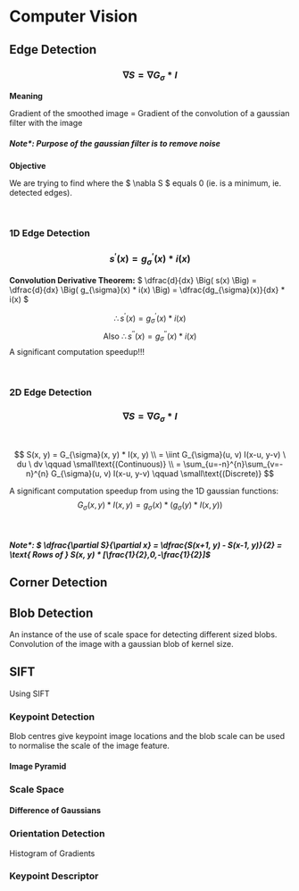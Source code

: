 # Computer Vision

## Edge Detection
### $$ \nabla S = \nabla G_{\sigma} * I $$

**Meaning**

Gradient of the smoothed image = Gradient of the convolution of a gaussian filter with the image 

##### Note*: Purpose of the gaussian filter is to remove noise

**Objective** 

We are trying to find where the $ \nabla S $ equals 0 (ie. is a minimum, ie. detected edges).

</br>

### 1D Edge Detection
### $$ s^{'}(x) = g^{'}_{\sigma}(x) * i(x) $$ 
**Convolution Derivative Theorem:**
$ \dfrac{d}{dx} \Big( s(x) \Big) = \dfrac{d}{dx} \Big( g_{\sigma}(x) * i(x) \Big)
= \dfrac{dg_{\sigma}(x)}{dx} * i(x) $ 

$$ \therefore s^{'}(x) = g^{'}_{\sigma}(x) * i(x) $$
$$ \text{Also} \ \therefore s^{''}(x) = g^{''}_{\sigma}(x) * i(x) $$
A significant computation speedup!!!

</br>

### 2D Edge Detection
### $$ \nabla S = \nabla G_{\sigma} * I $$

</br>

$$ S(x, y) = G_{\sigma}(x, y) * I(x, y) \\
= \iint G_{\sigma}(u, v) I(x-u, y-v) \ du \ dv \qquad \small\text{(Continuous)} \\
= \sum_{u=-n}^{n}\sum_{v=-n}^{n} G_{\sigma}(u, v) I(x-u, y-v) \qquad \small\text{(Discrete)}
$$

A significant computation speedup from using the 1D gaussian functions:
$$ G_{\sigma}(x, y) * I(x, y) = g_{\sigma}(x) * ( g_{\sigma}(y) * I(x, y) ) $$

</br>

##### Note*: $ \dfrac{\partial S}{\partial x} = \dfrac{S(x+1, y) - S(x-1, y)}{2} = \text{ Rows of } S(x, y) * [\frac{1}{2},0,-\frac{1}{2}]$

## Corner Detection

## Blob Detection
An instance of the use of scale space for detecting different sized blobs.
Convolution of the image with a gaussian blob of kernel size.


## SIFT

Using SIFT
### Keypoint Detection
Blob centres give keypoint image locations and the blob scale can be used to normalise the scale of the image feature.

#### Image Pyramid
 

### Scale Space

#### Difference of Gaussians

### Orientation Detection
 Histogram of Gradients

### Keypoint Descriptor



